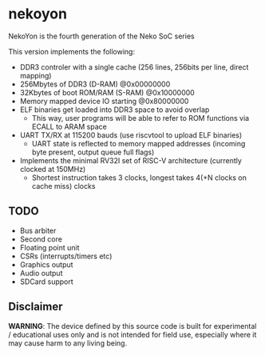 # nekoyon

NekoYon is the fourth generation of the Neko SoC series

This version implements the following:
- DDR3 controler with a single cache (256 lines, 256bits per line, direct mapping)
- 256Mbytes of DDR3 (D-RAM) @0x00000000
- 32Kbytes of boot ROM/RAM (S-RAM) @0x10000000
- Memory mapped device IO starting @0x80000000
- ELF binaries get loaded into DDR3 space to avoid overlap
  - This way, user programs will be able to refer to ROM functions via ECALL to ARAM space
- UART TX/RX at 115200 bauds (use riscvtool to upload ELF binaries)
  - UART state is reflected to memory mapped addresses (incoming byte present, output queue full flags)
- Implements the minimal RV32I set of RISC-V architecture (currently clocked at 150MHz)
  - Shortest instruction takes 3 clocks, longest takes 4(+N clocks on cache miss) clocks

## TODO
- Bus arbiter
- Second core
- Floating point unit
- CSRs (interrupts/timers etc)
- Graphics output
- Audio output
- SDCard support

## Disclaimer

**WARNING**: The device defined by this source code is built for experimental / educational uses only and is not
intended for field use, especially where it may cause harm to any living being.

